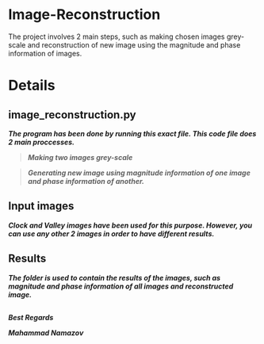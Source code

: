 # Image-Reconstruction
The project involves 2 main steps, such as making chosen images grey-scale and reconstruction of new image using the magnitude and phase information of images.

# Details

## image_reconstruction.py

_**The program has been done by running this exact file. This code file does 2 main proccesses.**_

  > **_Making two images grey-scale_**
  
  > **_Generating new image using magnitude information of one image and phase information of another._**
  
 ## Input images
 
 **_Clock and Valley images have been used for this purpose. However, you can use any other 2 images in order to have different results._**
 
 ## Results
 
 **_The folder is used to contain the results of the images, such as magnitude and phase information of all images and reconstructed image._**
 
  ## 
  
  **_Best Regards_**
  
  **_Mahammad Namazov_**
